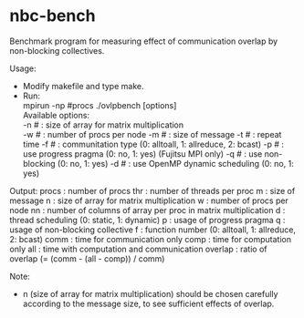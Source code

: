 # nbc-bench
Benchmark program for measuring effect of communication overlap by non-blocking collectives.

Usage:
 - Modify makefile and type make.
 - Run:  
    mpirun -np #procs ./ovlpbench [options]  
    Available options:  
      -n # : size of array for matrix multiplication  
      -w # : number of procs per node
      -m # : size of message
      -t # : repeat time
      -f # : communitation type (0: alltoall, 1: allreduce, 2: bcast)
      -p # : use progress pragma (0: no, 1: yes) (Fujitsu MPI only)
      -q # : use non-blocking (0: no, 1: yes)
      -d # : use OpenMP dynamic scheduling (0: no, 1: yes)

Output: 
    procs : number of procs
    thr : number of threads per proc
    m : size of message
    n : size of array for matrix multiplication
    w : number of procs per node
    nn : number of columns of array per proc in matrix multiplication
    d : thread scheduling (0: static, 1: dynamic)
    p : usage of progress pragma
    q : usage of non-blocking collective
    f : function number (0: alltoall, 1: allreduce, 2: bcast)
    comm : time for communication only
    comp : time for computation only
    all : time with computation and communication
    overlap : ratio of overlap (= (comm - (all - comp)) / comm)

Note: 
 - n (size of array for matrix multiplication) should be chosen carefully
   according to the message size, to see sufficient effects of overlap.
